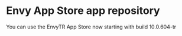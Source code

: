 # Envy App Store app repository
You can use the EnvyTR App Store now starting with build 10.0.604-tr
